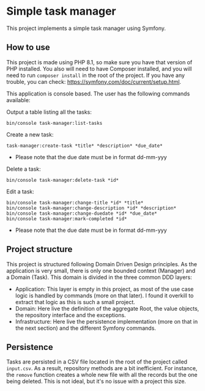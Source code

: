 # Simple task manager
This project implements a simple task manager using Symfony.

## How to use

This project is made using PHP 8.1, so make sure you have that version of PHP installed. You also will need to have Composer installed, and you will need to run `composer install` in the root of the project. If you have any trouble, you can check: https://symfony.com/doc/current/setup.html.

This application is console based. The user has the following commands available:

Output a table listing all the tasks:

    bin/console task-manager:list-tasks

Create a new task:

    task-manager:create-task *title* *description* *due_date*
* Please note that the due date must be in format dd-mm-yyy

Delete a task:

    bin/console task-manager:delete-task *id*
Edit a task:

    bin/console task-manager:change-title *id* *title*
    bin/console task-manager:change-description *id* *description*
    bin/console task-manager:change-duedate *id* *due_date*
    bin/console task-manager:mark-completed *id*

* Please note that the due date must be in format dd-mm-yyy

## Project structure
This project is structured following Domain Driven Design principles. As the application is very small, there is only one bounded context (Manager) and a Domain (Task). This domain is divided in the three common DDD layers:
* Application: This layer is empty in this project, as most of the use case logic is handled by commands (more on that later). I found it overkill to extract that logic as this is such a small project.
* Domain: Here live the definition of the aggregate Root, the value objects, the repository interface and the exceptions.
* Infrastructure: Here live the persistence implementation (more on that in the next section) and the different Symfony commands.

## Persistence
Tasks are persisted in a CSV file located in the root of the project called `input.csv`. As a result, repository methods are a bit inefficient. For instance, the `remove` function creates a whole new file with all the records but the one being deleted. This is not ideal, but it's no issue with a project this size.